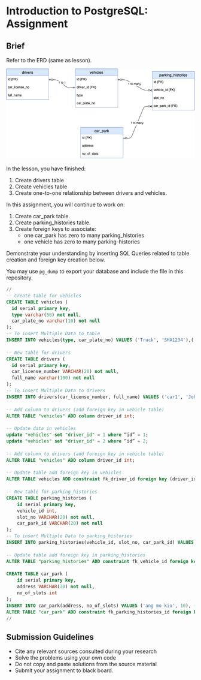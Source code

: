 # Introduction to PostgreSQL: Assignment

## Brief

Refer to the ERD (same as lesson).

<img src="./assets/images/car-park-erd.png" />

In the lesson, you have finished:
1. Create drivers table
2. Create vehicles table
3. Create one-to-one relationship between drivers and vehicles.

In this assignment, you will continue to work on:
1. Create car_park table.
2. Create parking_histories table.
3. Create foreign keys to associate:
    - one car_park has zero to many parking_histories
    - one vehicle has zero to many parking-histories

Demonstrate your understanding by inserting SQL Queries related to table creation and foreign key creation below.

You may use `pg_dump` to export your database and include the file in this repository.


```sql
// 
-- Create table for vehicles
CREATE TABLE vehicles (
  id serial primary key,
  type varchar(50) not null,
  car_plate_no varchar(10) not null
);
-- To insert Multiple Data to table
INSERT INTO vehicles(type, car_plate_no) VALUES ('Truck', 'SHA1234'),('Sedan', 'SHA2222');

-- New table for drivers
CREATE TABLE drivers (
  id serial primary key,
  car_license_number VARCHAR(20) not null,
  full_name varchar(100) not null
);
-- To insert Multiple Data to drivers
INSERT INTO drivers(car_license_number, full_name) VALUES ('car1', 'John'), ('car2', 'Peter');

-- Add column to drivers (add foreign key in vehicle table)
ALTER TABLE "vehicles" ADD column driver_id int;

-- Update data in vehicles
update "vehicles" set "driver_id" = 1 where “id” = 1;
update "vehicles" set "driver_id" = 2 where “id” = 2;

-- Add column to drivers (add foreign key in vehicle table)
ALTER TABLE "vehicles" ADD column driver_id int;

-- Update table add foreign key in vehicles
ALTER TABLE vehicles ADD constraint fk_driver_id foreign key (driver_id) references drivers(id);

-- New table for parking_histories
CREATE TABLE parking_histories (
    id serial primary key,
    vehicle_id int,
    slot_no VARCHAR(20) not null,
    car_park_id VARCHAR(20) not null
);
-- To insert Multiple Data to parking_histories
INSERT INTO parking_histories(vehicle_id, slot_no, car_park_id) VALUES (1, 'A1', 'carpark_a'), (2, 'A2', 'carpark_b');

-- Update table add foreign key in parking_histories
ALTER TABLE "parking_histories" ADD constraint fk_vehicle_id foreign key (vehicle_id) references vehicles(id);

CREATE TABLE car_park (
    id serial primary key,
    address VARCHAR(30) not null,
    no_of_slots int
);
INSERT INTO car_park(address, no_of_slots) VALUES ('ang mo kio', 10), ('toa payoh', 11), ('bishan', 12), ('novena', 12);
ALTER TABLE "car_park" ADD constraint fk_parking_histories_id foreign key (car_park_id) references car_park(id);
//
```

## Submission Guidelines

- Cite any relevant sources consulted during your research
- Solve the problems using your own code
- Do not copy and paste solutions from the source material
- Submit your assignment to black board.
